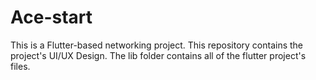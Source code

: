# Ace-start
This is a Flutter-based networking project. This repository contains the project's UI/UX Design. The lib folder contains all of the flutter project's files.

